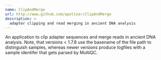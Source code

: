 ```yaml
---
name: ClipAndMerge
url: http://www.github.com/apeltzer/ClipAndMerge
description: >
  adapter clipping and read merging in ancient DNA analysis
---
```


An application to clip adapter sequences and merge reads in ancient DNA analysis. Note, that versions < 1.7.8 use the basename of the file path to distinguish samples, whereas newer versions produce logfiles with a sample identifer that gets parsed by MultiQC.
